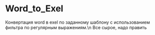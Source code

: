 # Word_to_Exel
Конвертация word в exel по заданному шаблону с использованием фильтра по регулярным выражениям.\n
Все сырое, надо править
